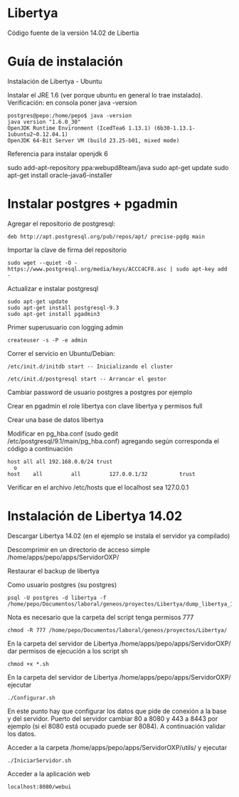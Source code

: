 Libertya
========

Código fuente de la versión 14.02 de Libertia

Guía de instalación
===================

Instalación de Libertya - Ubuntu

  Instalar el JRE 1.6 (ver porque ubuntu en general lo trae instalado).
  Verificación: en consola poner java -version

    postgres@pepo:/home/pepo$ java -version
    java version "1.6.0_30"
    OpenJDK Runtime Environment (IcedTea6 1.13.1) (6b30-1.13.1-1ubuntu2~0.12.04.1)
    OpenJDK 64-Bit Server VM (build 23.25-b01, mixed mode)


Referencia para instalar openjdk 6

sudo add-apt-repository ppa:webupd8team/java
sudo apt-get update
sudo apt-get install oracle-java6-installer

Instalar postgres + pgadmin
===========================

  Agregar el repositorio de postgresql:

	deb http://apt.postgresql.org/pub/repos/apt/ precise-pgdg main

  Importar la clave de firma del repositorio	

	sudo wget --quiet -O - https://www.postgresql.org/media/keys/ACCC4CF8.asc | sudo apt-key add - 

  Actualizar e instalar postgresql
  
	sudo apt-get update 
	sudo apt-get install postgresql-9.3
	sudo apt-get install pgadmin3

  Primer superusuario con logging admin

	createuser -s -P -e admin

  Correr el servicio en Ubuntu/Debian:

	/etc/init.d/initdb start -- Inicializando el cluster

	/etc/init.d/postgresql start -- Arrancar el gestor

  Cambiar password de usuario postgres a postgres por ejemplo

  Crear en pgadmin el role libertya con clave libertya y permisos full

  Crear una base de datos libertya

  Modificar en pg_hba.conf (sudo gedit /etc/postgresql/9.1/main/pg_hba.conf) agregando según corresponda el código a continuación

    host all all 192.168.0.0/24 trust
      o
    host    all         all         127.0.0.1/32          trust

 Verificar en el archivo /etc/hosts que el localhost sea 127.0.0.1

Instalación de Libertya 14.02
=============================

Descargar Libertya 14.02 (en el ejemplo se instala el servidor ya compilado)

Descomprimir en un directorio de acceso simple /home/apps/pepo/apps/ServidorOXP/

Restaurar el backup de libertya

Como usuario postgres (su postgres)

    psql -U postgres -d libertya -f /home/pepo/Documentos/laboral/geneos/proyectos/Libertya/dump_libertya_1402ar.sql

Nota es necesario que la carpeta del script tenga permisos 777 

    chmod -R 777 /home/pepo/Documentos/laboral/geneos/proyectos/Libertya/

En la carpeta del servidor de Libertya /home/apps/pepo/apps/ServidorOXP/ dar permisos de ejecución a los script sh

    chmod +x *.sh

En la carpeta del servidor de Libertya /home/apps/pepo/apps/ServidorOXP/ ejecutar

    ./Configurar.sh 

En este punto hay que configurar los datos que pide de conexión a la base y del servidor. Puerto del servidor cambiar 80 a 8080 y 443 a 8443 por ejemplo (si el 8080 está ocupado puede ser 8084). A continuación validar los datos.

Acceder a la carpeta /home/apps/pepo/apps/ServidorOXP/utils/ y ejecutar

    ./IniciarServidor.sh

Acceder a la aplicación web

    localhost:8080/webui

